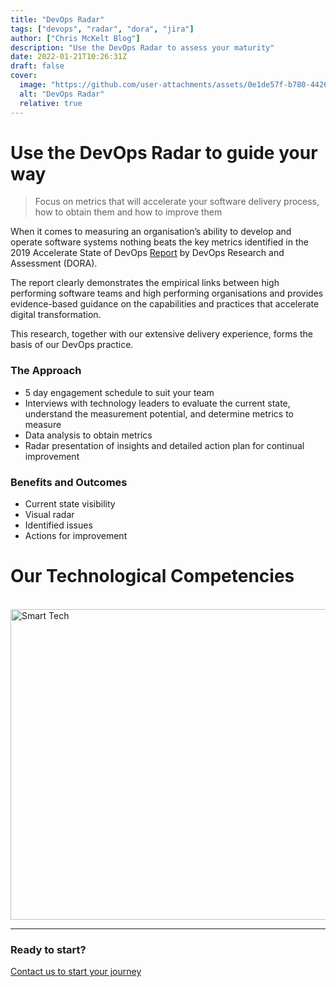 ```yaml
---
title: "DevOps Radar"
tags: ["devops", "radar", "dora", "jira"]
author: ["Chris McKelt Blog"]
description: "Use the DevOps Radar to assess your maturity"
date: 2022-01-21T10:26:31Z
draft: false
cover:
  image: "https://github.com/user-attachments/assets/0e1de57f-b780-4426-8bdc-ba3b29c7aadd"
  alt: "DevOps Radar"
  relative: true
---
```


# Use the DevOps Radar to guide your way

> Focus on metrics that will accelerate your software delivery process, how to obtain them and how to improve them

When it comes to measuring an organisation’s ability to develop and operate software systems nothing beats the key metrics identified in the 2019 Accelerate State of DevOps [Report](https://services.google.com/fh/files/misc/state-of-devops-2019.pdf) by DevOps Research and Assessment (DORA).

The report clearly demonstrates the empirical links between high performing software teams and high performing organisations and provides evidence-based guidance on the capabilities and practices that accelerate digital transformation.

This research, together with our extensive delivery experience, forms the basis of our DevOps practice.

### The Approach

- 5 day engagement schedule to suit your team
- Interviews with technology leaders to evaluate the current state, understand the measurement potential, and determine metrics to measure
- Data analysis to obtain metrics
- Radar presentation of insights and detailed action plan for continual improvement

### Benefits and Outcomes

- Current state visibility
- Visual radar
- Identified issues
- Actions for improvement

# Our Technological Competencies

<br />
<img width="878" height="497" alt="Smart Tech" src="https://github.com/user-attachments/assets/0863a4fa-501b-46ff-8433-e7ee246ded48" />
<br />
<hr />

### Ready to start?

[Contact us to start your journey](https://smarttechventures.au/contact/)

